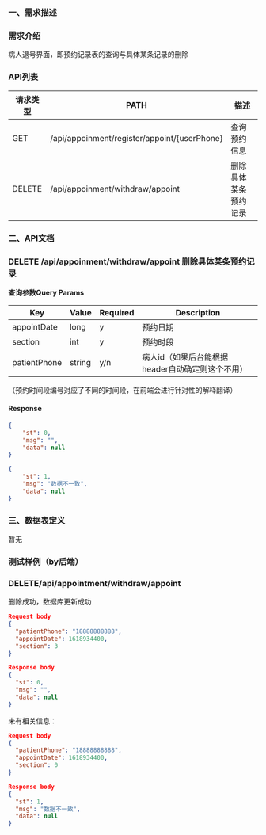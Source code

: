 ### **一、需求描述**

### **需求介绍**

病人退号界面，即预约记录表的查询与具体某条记录的删除

### **API列表**

| 请求类型 | PATH                                         | 描述                 |
| -------- | -------------------------------------------- | -------------------- |
| GET      | /api/appoinment/register/appoint/{userPhone} | 查询预约信息         |
| DELETE   | /api/appoinment/withdraw/appoint             | 删除具体某条预约记录 |

### **二、API文档**

### DELETE  /api/appoinment/withdraw/appoint  删除具体某条预约记录

**查询参数Query Params**

| Key          | Value  | Required | Description                                      |
| ------------ | ------ | -------- | ------------------------------------------------ |
| appointDate  | long   | y        | 预约日期                                         |
| section      | int    | y        | 预约时段                                         |
| patientPhone | string | y/n      | 病人id（如果后台能根据header自动确定则这个不用） |

（预约时间段编号对应了不同的时间段，在前端会进行针对性的解释翻译）

#### Response

~~~json
{
	"st": 0,
	"msg": "",
	"data": null
}
~~~

~~~json
{
	"st": 1,
	"msg": "数据不一致",
	"data": null
}
~~~



### **三、数据表定义**

暂无



### 测试样例（by后端）

### **DELETE**/api/appointment/withdraw/appoint

删除成功，数据库更新成功

```json
Request body
{
  "patientPhone": "18888888888",
  "appointDate": 1618934400,
  "section": 3
}

Response body
{
  "st": 0,
  "msg": "",
  "data": null
}
```

未有相关信息：

```json
Request body
{
  "patientPhone": "18888888888",
  "appointDate": 1618934400,
  "section": 0
}

Response body
{
  "st": 1,
  "msg": "数据不一致",
  "data": null
}
```

